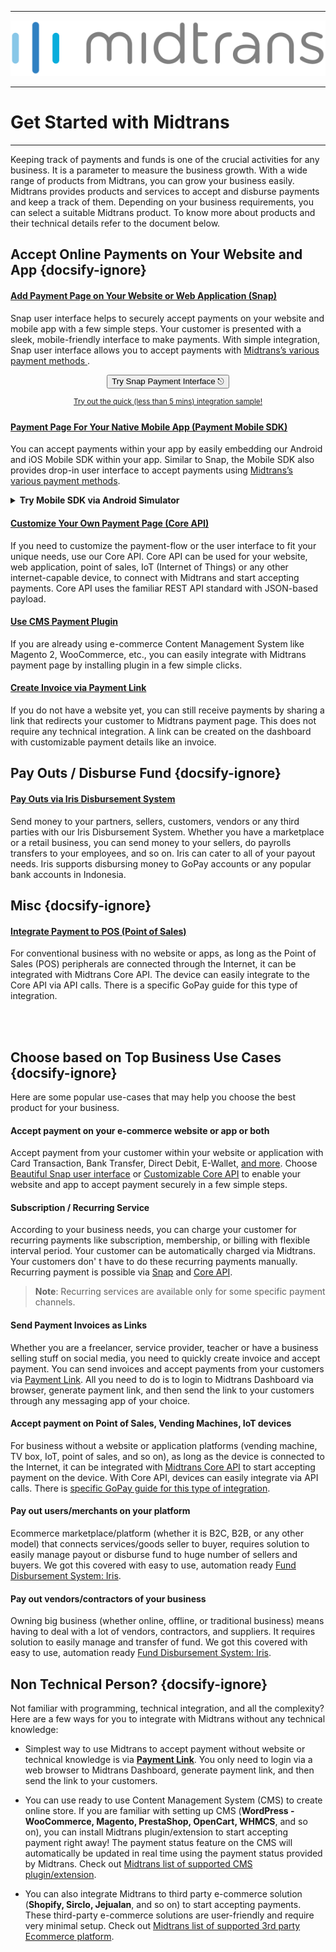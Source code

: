 <hr>

[![Midtrans Logo](/asset/image/main/midtrans-logo.svg ':size=220')](https://midtrans.com)<hr>

# Get Started with Midtrans
<hr>
Keeping track of payments and funds is one of the crucial activities for any business. It is a parameter to measure the business growth. With a wide range of products from Midtrans, you can grow your business easily. Midtrans provides products and services to accept and disburse payments and keep a track of them. Depending on your business requirements, you can select a suitable Midtrans product. 
To know more about products and their technical details refer to the document below.

<!-- TODO: add more image for each product so it doesn't look to plain? -->

## Accept Online Payments on Your Website and App {docsify-ignore}

<div class="my-card">

#### [Add Payment Page on Your Website or Web Application (Snap)](/en/snap/overview.md)
Snap user interface helps to securely accept payments on your website and mobile app with a few simple steps. Your customer is presented with a sleek, mobile-friendly interface to make payments. With simple integration, Snap user interface allows you to accept payments with [Midtrans’s various payment methods ](https://midtrans.com/payments).
<br> <!-- TODO: use better CORS proxy, cors-anywhere is limited per referrer domain  -->

<p style="text-align: center;">
  <button onclick="
  event.target.innerText = `Processing...`;
  fetch(`https://cors-anywhere.herokuapp.com/https://midtrans.com/api/request_snap_token`)
    .then(res=>res.json())
    .then(res=>{
      let snapToken = res.token;
      snap.pay(snapToken,{
        onSuccess: function(res){ console.log('Snap result:',res) },
        onPending: function(res){ console.log('Snap result:',res) },
        onError: function(res){ console.log('Snap result:',res) },
      });
    })
    .catch( e=>{ console.error(e); window.open('https://demo.midtrans.com', '_blank'); } )
    .finally( e=>{ event.target.innerText = `Pay with Snap ⎋` })
  " class="my-btn">Try Snap Payment Interface ⎋</button>
</p>
<div style="text-align: center;">

<sup>[Try out the quick (less than 5 mins) integration sample!](/en/snap/interactive-demo.md)</sup>
</div>
</div>

<div class="my-card">

#### [Payment Page For Your Native Mobile App (Payment Mobile SDK)](https://mobile-docs.midtrans.com)
You can accept payments within your app by easily embedding our Android and iOS Mobile SDK within your app. Similar to Snap, the Mobile SDK also provides drop-in user interface to accept payments using [Midtrans’s various payment methods](https://midtrans.com/payments).
<details>
<summary><b>Try Mobile SDK via Android Simulator</b></summary>
<article>
<div style="text-align: center;">
<iframe src="https://appetize.io/embed/9r0b89zu862f8eu1ukd0ecpgxc?device=nexus5&scale=75&orientation=portrait&osVersion=8.1"width="300px" height="600px" frameborder="0" scrolling="no"></iframe>
</div>
</article>
</details>
</div>

<div class="my-card">

#### [Customize Your Own Payment Page (Core API)](/en/core-api/overview.md)
If you need to customize the payment-flow or the user interface to fit your unique needs, use our Core API. Core API can be used for your website, web application, point of sales, IoT (Internet of Things) or any other internet-capable device, to connect with Midtrans and start accepting payments. Core API uses the familiar REST API standard with JSON-based payload.
</div>

<div class="my-card">

#### [Use CMS Payment Plugin](/en/snap/with-plugins.md)
If you are already using e-commerce Content Management System like Magento 2, WooCommerce, etc., you can easily integrate with Midtrans payment page by installing plugin in a few simple clicks.
</div>

<div class="my-card">

#### [Create Invoice via Payment Link](/en/payment-link/overview.md)
If you do not have a website yet, you can still receive payments by sharing a link that redirects your customer to Midtrans payment page. This does not require any technical integration. A link can be created on the  dashboard with customizable payment details like an invoice.
</div>

## Pay Outs / Disburse Fund {docsify-ignore}

<div class="my-card">

#### [Pay Outs via Iris Disbursement System](https://iris-docs.midtrans.com/)

Send money to your partners, sellers, customers, vendors or any third parties with our Iris Disbursement System. Whether you have a marketplace or a retail business, you can send money to your sellers, do payrolls transfers to your employees, and so on. Iris can cater to all of your payout needs. Iris supports disbursing money to GoPay accounts or any popular bank accounts in Indonesia.
</div>

## Misc {docsify-ignore}


<!-- TODO: write this page -->
<div class="my-card">

<!-- #### [Integrate Payment to POS](/en/pos/overview.md) -->
#### [Integrate Payment to POS (Point of Sales)](#accept-payment-on-point-of-sales-vending-machine-iot-devices-etc)

For conventional business with no website or apps, as long as the Point of Sales (POS) peripherals are connected through the Internet, it can be integrated with Midtrans Core API.  The device can easily integrate to the Core API via API calls. There is a specific GoPay guide for this type of integration.

</div>

<br> <br>
## Choose based on Top Business Use Cases {docsify-ignore}

Here are some popular use-cases that may help you choose the best product for your business.

#### Accept payment on your e-commerce website or app or both

Accept payment from your customer within your website or application with Card Transaction, Bank Transfer, Direct Debit, E-Wallet, [and more](https://midtrans.com/payments). Choose [Beautiful Snap user interface](/en/snap/overview.md) or [Customizable Core API](/en/core-api/overview.md) to enable your website and app to accept payment securely in a few simple steps.

#### Subscription / Recurring Service

According to your business needs, you can charge your customer for recurring payments like subscription, membership, or billing with flexible interval period. Your customer can be automatically charged via Midtrans. Your customers don' t have to do these recurring payments manually. Recurring payment is possible via [Snap](/en/snap/advanced-feature.md#recurring-subscription-card-transaction) and [Core API](/en/core-api/advanced-features.md#recurringone-click-transaction). 

> **Note**: Recurring services are available only for some specific payment channels.

#### Send Payment Invoices as Links
<!-- <TODO: elaborate payment link or maybe also selly?> -->
Whether you are a freelancer, service provider, teacher or have a business selling stuff on social media, you need to quickly create invoice and accept payment. You can send invoices and accept payments from your customers via [Payment Link](/en/payment-link/overview.md). All you need to do is to login to Midtrans Dashboard via browser, generate payment link, and then send the link to your customers through any messaging app of your choice.

#### Accept payment on Point of Sales, Vending Machines, IoT devices

For business without a website or application platforms (vending machine, TV box, IoT, point of sales, and so on), as long as the device is connected to the Internet, it can be integrated with [Midtrans Core API](/en/core-api/overview.md) to start accepting payment on the device. With Core API, devices can easily integrate via API calls. There is [specific GoPay guide for this type of integration](https://midtrans-advanced-faq.netlify.com/#/partner-gopay-pos).

#### Pay out users/merchants on your platform
<!-- <TODO: elaborate iris> -->
Ecommerce marketplace/platform (whether it is B2C, B2B, or any other model) that connects services/goods seller to buyer, requires solution to easily manage payout or disburse fund to huge number of sellers and buyers. We got this covered with easy to use, automation ready [Fund Disbursement System: Iris](https://midtrans.com/iris).

#### Pay out vendors/contractors of your business
<!-- <TODO: elaborate iris> -->
Owning big business (whether online, offline, or traditional business) means having to deal with a lot of vendors, contractors, and suppliers. It requires solution to easily manage and transfer of fund. We got this covered with easy to use, automation ready [Fund Disbursement System: Iris](https://midtrans.com/iris).

<!-- < TODO:Add More Use Case> -->
<!-- Case Topup -->

## Non Technical Person? {docsify-ignore}

<!-- <TODO: elaborate plugin, payment link, or snap plugin for non-dev reader> -->

  Not familiar with programming, technical integration, and all the complexity? Here are a few  ways for you to integrate with Midtrans without any technical knowledge:

- Simplest way to use Midtrans to accept payment without website or technical knowledge is via [**Payment Link**](/en/payment-link/overview.md). You only need to login via a web browser to Midtrans Dashboard, generate payment link, and then send the link to your customers.

- You can use ready to use Content Management System (CMS) to create online store. If you are familiar with setting up CMS (**WordPress - WooCommerce, Magento, PrestaShop, OpenCart, WHMCS**, and so on), you can install Midtrans plugin/extension to start accepting payment right away! The payment status feature on the CMS will automatically be updated in real time using the payment status provided by Midtrans. Check out [Midtrans list of supported CMS plugin/extension](/en/snap/with-plugins.md).

- You can also integrate Midtrans to third party e-commerce solution (**Shopify, Sirclo, Jejualan**, and so on) to start accepting payments. These third-party e-commerce solutions are user-friendly and require very minimal setup. Check out [Midtrans list of supported 3rd party Ecommerce platform](/en/snap/platform/overview.md).

